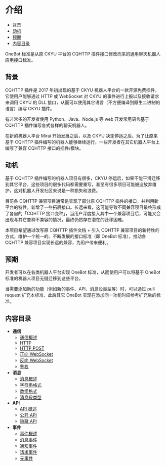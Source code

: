 # 介绍

- [背景](#背景)
- [动机](#动机)
- [预期](#预期)
- [内容目录](#内容目录)

OneBot 标准是从原 CKYU 平台的 CQHTTP 插件接口修改而来的通用聊天机器人应用接口标准。

## 背景

CQHTTP 插件是 2017 年初出现的基于 CKYU 机器人平台的一款开源免费插件，它使用户能够通过 HTTP 或 WebSocket 对 CKYU 的事件进行上报以及接收请求来调用 CKYU 的 DLL 接口，从而可以使用其它语言（不方便编译到原生二进制的语言）编写 CKYU 插件。

有非常多的开发者使用 Python、Java、Node.js 等 web 开发常用语言基于 CQHTTP 插件编写各式各样的聊天机器人。

在新的机器人平台 Mirai 开始发展之后，以及 CKYU 决定停运之后，为了让原来基于 CQHTTP 插件编写的机器人能够继续运行，一些开发者在其它机器人平台上编写了兼容 CQHTTP 接口的插件/模块。

## 动机

基于 CQHTTP 插件编写的机器人项目有很多，CKYU 停运后，如果不能平滑迁移到其它平台，这些项目的很多代码都需要重写，甚至有很多项目可能被迫放弃维护，这对机器人开发社区来说是一种损失和浪费。

目前各 CQHTTP 兼容项目通常是实现了部分原 CQHTTP 插件的接口，并利用新平台的特性，新增了一些拓展接口。长远来看，这可能导致不同兼容项目最终形成了各自的「CQHTTP 接口变种」，当用户深度接入其中一个兼容项目后，可能又会出现与其它变种不兼容的情况，最终仍然存在潜在的迁移困难。

本项目希望通过改写原 CQHTTP 插件文档 + 引入 CQHTTP 兼容项目的新特性的方式，维护一个统一的、不断发展的接口标准（即 OneBot 标准），推动各 CQHTTP 兼容项目实现长远的兼容，为用户带来便利。

## 预期

开发者可以在各类机器人平台实现 OneBot 标准，从而使用户可以将基于 OneBot 标准的机器人项目无缝迁移到这些平台。

当需要添加新的功能（例如新的事件、API、消息段类型等）时，可以通过 pull request 扩充本标准，此后其它 OneBot 实现在添加同一功能时应参考扩充后的标准。

## 内容目录

- **通信**
  - [通信概述](communication/README.md)
  - [HTTP](communication/http.md)
  - [HTTP POST](communication/http-post.md)
  - [正向 WebSocket](communication/ws.md)
  - [反向 WebSocket](communication/ws-reverse.md)
  - [鉴权](communication/authorization.md)
- **消息**
  - [消息概述](message/README.md)
  - [字符串格式](message/string.md)
  - [数组格式](message/array.md)
  - [消息段类型](message/segment.md)
- **API**
  - [API 概述](api/README.md)
  - [公开 API](api/public.md)
  - [隐藏 API](api/hidden.md)
- **事件**
  - [事件概述](event/README.md)
  - [消息事件](event/message.md)
  - [通知事件](event/notice.md)
  - [请求事件](event/request.md)
  - [元事件](event/meta.md)
